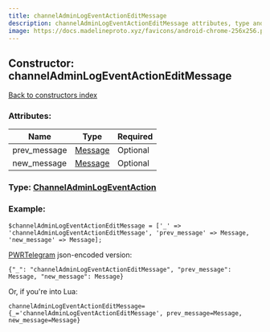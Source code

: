 ```yaml
---
title: channelAdminLogEventActionEditMessage
description: channelAdminLogEventActionEditMessage attributes, type and example
image: https://docs.madelineproto.xyz/favicons/android-chrome-256x256.png
---
```

## Constructor: channelAdminLogEventActionEditMessage  
[Back to constructors index](index.md)



### Attributes:

| Name     |    Type       | Required |
|----------|---------------|----------|
|prev\_message|[Message](../types/Message.md) | Optional|
|new\_message|[Message](../types/Message.md) | Optional|



### Type: [ChannelAdminLogEventAction](../types/ChannelAdminLogEventAction.md)


### Example:

```
$channelAdminLogEventActionEditMessage = ['_' => 'channelAdminLogEventActionEditMessage', 'prev_message' => Message, 'new_message' => Message];
```  

[PWRTelegram](https://pwrtelegram.xyz) json-encoded version:

```
{"_": "channelAdminLogEventActionEditMessage", "prev_message": Message, "new_message": Message}
```


Or, if you're into Lua:  


```
channelAdminLogEventActionEditMessage={_='channelAdminLogEventActionEditMessage', prev_message=Message, new_message=Message}

```


